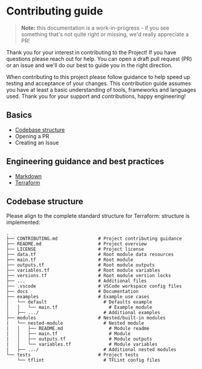 # Contributing guide

> **Note:** this documentation is a work-in-progress - if you see something that's not quite right or missing, we'd really appreciate a PR!

Thank you for your interest in contributing to the Project! If you have questions please reach out for help. You can open a draft pull request (PR) or an issue and we'll do our best to guide you in the right direction.

When contributing to this project please follow guidance to help speed up testing and acceptance of your changes. This contribution guide assumes you have at least a basic understanding of tools, frameworks and languages used. Thank you for your support and contributions, happy engineering!


## Basics

* [Codebase structure]()
* Opening a PR
* Creating an Issue

## Engineering guidance and best practices

* [Markdown](https://www.markdownguide.org/basic-syntax)
* [Terraform](https://github.com/x0techdad/cloud-platform-starter-kit/blob/main/docs/guide-terraform.md)


## Codebase structure

Please align to the complete standard structure for Terraform:
 structure is implemented:

    .
    ├── CONTRIBUTING.md               # Project contributing guidance
    ├── README.md                     # Project overview
    ├── LICENSE                       # Project license
    ├── data.tf                       # Root module data resources
    ├── main.tf                       # Root module
    ├── outputs.tf                    # Root module outputs
    ├── variables.tf                  # Root module variables
    ├── versions.tf                   # Root module version locks
    ├── ...                           # Additional files
    ├── .vscode                       # VSCode workspace config files
    ├── docs                          # Documentation
    ├── examples                      # Example use cases
    │   └── default                     # Defaults example
    │   │   └── main.tf                   # Example module
    │   ├── .../                        # Additional examples    
    ├── modules                       # Nested/built-in modules
    |   └── nested-module               # Nested module
    |   │   ├── README.md                 # Module readme
    |   │   ├── main.tf                   # Module
    |   │   ├── outputs.tf                # Module outputs
    |   │   └── variables.tf              # Module variables
    |   ├── .../                        # Additional nested modules 
    └── tests                         # Project tests
        └── tflint                      # TFLint config files


